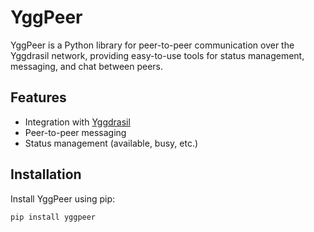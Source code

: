 # YggPeer

YggPeer is a Python library for peer-to-peer communication over the Yggdrasil network, providing easy-to-use tools for status management, messaging, and chat between peers.

## Features
- Integration with [Yggdrasil](https://yggdrasil-network.github.io/)
- Peer-to-peer messaging
- Status management (available, busy, etc.)

## Installation

Install YggPeer using pip:

```bash
pip install yggpeer
